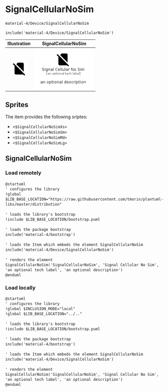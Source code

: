 # SignalCellularNoSim


```text
material-4/Device/SignalCellularNoSim
```

```text
include('material-4/Device/SignalCellularNoSim')
```



| Illustration | SignalCellularNoSim |
| :---: | :---: |
| ![illustration for Illustration](../../material-4/Device/SignalCellularNoSim.png) | ![illustration for SignalCellularNoSim](../../material-4/Device/SignalCellularNoSim.Local.png) |



## Sprites
The item provides the following sriptes:

- `<$SignalCellularNoSimXs>`
- `<$SignalCellularNoSimSm>`
- `<$SignalCellularNoSimMd>`
- `<$SignalCellularNoSimLg>`





## SignalCellularNoSim

### Load remotely
```plantuml
@startuml
' configures the library
!global $LIB_BASE_LOCATION="https://raw.githubusercontent.com/tmorin/plantuml-libs/master/distribution"

' loads the library's bootstrap
!include $LIB_BASE_LOCATION/bootstrap.puml

' loads the package bootstrap
include('material-4/bootstrap')

' loads the Item which embeds the element SignalCellularNoSim
include('material-4/Device/SignalCellularNoSim')

' renders the element
SignalCellularNoSim('SignalCellularNoSim', 'Signal Cellular No Sim', 'an optional tech label', 'an optional description')
@enduml
```

### Load locally
```plantuml
@startuml
' configures the library
!global $INCLUSION_MODE="local"
!global $LIB_BASE_LOCATION="../.."

' loads the library's bootstrap
!include $LIB_BASE_LOCATION/bootstrap.puml

' loads the package bootstrap
include('material-4/bootstrap')

' loads the Item which embeds the element SignalCellularNoSim
include('material-4/Device/SignalCellularNoSim')

' renders the element
SignalCellularNoSim('SignalCellularNoSim', 'Signal Cellular No Sim', 'an optional tech label', 'an optional description')
@enduml
```


